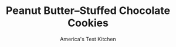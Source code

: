 ---
layout: ../../layouts/MarkdownPostLayout.astro
title: Peanut Butter–Stuffed Chocolate Cookies
author: America's Test Kitchen
pubDate: 2023-03-15
description: "Chocolate cookies are good; chocolate cookies stuffed with peanut butter are even better. "
image_url: https://res.cloudinary.com/hksqkdlah/image/upload/ar_1:1,c_fill,dpr_2.0,f_auto,fl_lossy.progressive.strip_profile,g_faces:auto,q_auto:low,w_344/SFS_PeanutButterStuffedChocolateCookies_044_l9pnrg
tags: ["Desserts or Baked Goods","Chocolate","Cookies","Holiday"]
calories: 5088
protein: 4
carbohydrates: 48
fats: 13
fiber: 2
ingredients: ["½ cup, creamy peanut butter","½ cup (2 ounces), confectioners' sugar","¼ teaspoon, table salt","1½ cups (7½ ounces), all-purpose flour","¼ cup (¾ ounce), Dutch-processed cocoa powder","1 teaspoon, baking powder","¼ teaspoon, baking soda","¾ teaspoon, table salt","10 ounces, bittersweet chocolate, chopped fine, divided","3 tablespoons, vegetable oil","1 tablespoon, unsalted butter","1 tablespoon, vanilla extract","1 cup (7 ounces), granulated sugar, plus ⅓ cup for rolling","2 , large eggs","½ cup, confectioners' sugar for rolling"]
serves: 16
time: "1½ hours, plus 30 minutes cooling"
instructions: ["FOR THE FILLING: Combine peanut butter, sugar, and salt in bowl. Using fork or your hands, stir and mash mixture until thoroughly combined and no dry pockets of sugar remain. Divide filling into 16 equal portions (about 2 teaspoons each). Roll each portion into ball and place on large plate. Freeze until firm, about 30 minutes.","FOR THE DOUGH: Meanwhile, adjust oven racks to upper-middle and lower-middle positions and heat oven to 300 degrees. Line 2 rimmed baking sheets with parchment paper.","Whisk flour, cocoa, baking powder, baking soda, and salt together in medium bowl. Microwave 6 ounces chocolate, oil, and butter in second medium bowl at 50 percent power, stirring occasionally, until melted, about 3 minutes. Whisk vanilla into melted chocolate mixture until combined.","Whisk 1 cup granulated sugar and eggs in large bowl until thoroughly combined. Add melted chocolate mixture and whisk until uniform. Using rubber spatula, fold in flour mixture until combined. Fold in remaining 4 ounces chocolate.","Divide dough into 16 equal portions, about scant 3 tablespoons (1⅞ ounces) each; divide any remaining dough evenly among portions. Use your fingers to flatten 1 dough portion into disk with roughly 3-inch diameter. Place 1 ball of filling in center of disk. Wrap edges of dough up and around filling, seal dough, and shape into smooth ball. Repeat with remaining dough portions and filling.","Place confectioners' sugar and remaining ⅓ cup granulated sugar in 2 separate shallow dishes. Working in batches, roll dough balls first in granulated sugar, then in confectioners' sugar, to coat. Evenly space dough balls on prepared sheets, 8 dough balls per sheet.","Using bottom of drinking glass, flatten dough balls into 2-inch-wide disks. (Dough balls will crack at edges; this is OK. If filling shows through any large cracks, pinch dough together to seal cracks.) Bake until cookies are puffed, edges are just set, and cookies no longer look raw between cracks, about 22 minutes, switching and rotating sheets halfway through baking.","Let cookies cool completely on sheets, about 30 minutes. Serve."]
nutrition: ["167 mg Potassium, K","115 mg Phosphorus, P","38 mg Calcium, Ca","1 mg Iron, Fe","44 mg Magnesium, Mg","174 mg Sodium, Na","13 g Total lipid (fat)","1 mg Niacin","6 g Fatty acids, total monounsaturated","1 g Fatty acids, total polyunsaturated","25 mg Cholesterol","4 g Fatty acids, total saturated","2 g Fiber, total dietary","20 µg Folic acid","16 µg Folate, food","34 g Sugars, total","1 µg Vitamin K (phylloquinone)","7 g Water","48 g Carbohydrate, by difference","51 µg Folate, DFE","4 g Protein","1 mg Vitamin E (alpha-tocopherol)","16 µg Vitamin A, RAE","318 kcal Energy","33 g Sugars, added","5088 calories"]
notes: "Once baked and cooled, these cookies are best stored in the refrigerator. We developed this recipe using Ghirardelli 60% Cacao Bittersweet Chocolate Premium Baking Bars and Droste Cacao Dutch-processed cocoa powder."
---